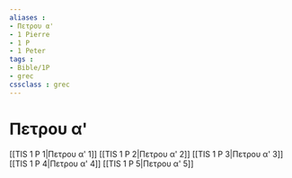 ```yaml
---
aliases : 
- Πετρου α'
- 1 Pierre
- 1 P
- 1 Peter
tags : 
- Bible/1P
- grec
cssclass : grec
---
```


# Πετρου α'

[[TIS 1 P 1|Πετρου α' 1]]
[[TIS 1 P 2|Πετρου α' 2]]
[[TIS 1 P 3|Πετρου α' 3]]
[[TIS 1 P 4|Πετρου α' 4]]
[[TIS 1 P 5|Πετρου α' 5]]
